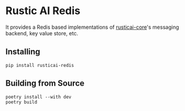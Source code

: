 # Rustic AI Redis

It provides a Redis based implementations of [rusticai-core](https://pypi.org/project/rusticai-core/)'s messaging backend, key value store, etc.

## Installing

```shell
pip install rusticai-redis
```

## Building from Source

```shell
poetry install --with dev
poetry build
```